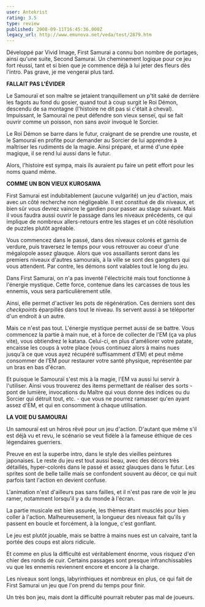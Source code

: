 ```yaml
---
user: Antekrist
rating: 3.5
type: review
published: 2008-09-11T16:45:36.000Z
legacy_url: http://www.emunova.net/veda/test/2879.htm
---
```

Développé par Vivid Image, First Samurai a connu bon nombre de portages, ainsi qu'une suite, Second Samurai. Un cheminement logique pour ce jeu fort réussi, tant et si bien que je commence déjà à lui jeter des fleurs dès l'intro. Pas grave, je me vengerai plus tard.  

  

**FALLAIT PAS L'ÉVIDER**  

Le Samouraï et son maître se jetaient tranquillement un p'tit saké de derrière les fagots au fond du gosier, quand tout à coup surgit le Roi Démon, descendu de sa montagne (l'histoire ne dit pas si c'était à cheval). Impuissant, le Samouraï ne peut défendre son vieux senseï, qui se fait ouvrir comme un poisson, non sans avoir invoqué le Sorcier.  

Le Roi Démon se barre dans le futur, craignant de se prendre une rouste, et le Samouraï en profite pour demander au Sorcier de lui apprendre à maîtriser les rudiments de la magie. Ainsi préparé, et armé d'une épée magique, il se rend lui aussi dans le futur.  

Alors, l'histoire est sympa, mais ils auraient pu faire un petit effort pour les noms quand même.  

  

**COMME UN BON VIEUX KUROSAWA**  

First Samurai est indubitablement (aucune vulgarité) un jeu d'action, mais avec un côté recherche non négligeable. Il est constitué de dix niveaux, et bien sûr vous devrez vaincre le gardien pour passer au stage suivant. Mais il vous faudra aussi ouvrir le passage dans les niveaux précédents, ce qui implique de nombreux allers-retours entre les stages et un côté résolution de puzzles plutôt agréable.  

Vous commencez dans le passé, dans des niveaux colorés et garnis de verdure, puis traversez le temps pour vous retrouver au coeur d'une mégalopole assez glauque. Alors que vos assaillants seront dans les premiers niveaux d'autres samouraïs, à la ville se sont des gangsters qui vous attendent. Par contre, les démons sont valables tout le long du jeu.  

Dans First Samurai, on n'a pas inventé l'électricité mais tout fonctionne à l'énergie mystique. Cette force, contenue dans les carcasses de tous les ennemis, vous sera particulièrement utile.  

Ainsi, elle permet d'activer les pots de régénération. Ces derniers sont des _checkpoints_ éparpillés dans tout le niveau. Ils servent aussi à se téléporter d'un endroit à un autre.  

Mais ce n'est pas tout. L'énergie mystique permet aussi de se battre. Vous commencez la partie à main nue, et à force de collecter de l'EM (ça va plus vite), vous obtiendrez le katana. Celui-ci, en plus d'améliorer votre patate, encaisse les coups à votre place (vous continuez alors à mains nues jusqu'à ce que vous ayez récupéré suffisamment d'EM) et peut même consommer de l'EM pour restaurer votre santé physique, représentée par un bras en bas d'écran.  

Et puisque le Samouraï s'est mis à la magie, l'EM va aussi lui servir à l'utiliser. Ainsi vous trouverez des items permettant de réaliser des sorts - pont de lumière, invocations du Maître qui vous donne des indices ou du Sorcier qui détruit tout, etc. - que vous ne pourrez ramasser qu'en ayant assez d'EM, et qui en consomment à chaque utilisation.  

  

**LA VOIE DU SAMOURAI**  

Un samouraï est un héros rêvé pour un jeu d'action. D'autant que même s'il est déjà vu et revu, le scénario se veut fidèle à la fameuse éthique de ces légendaires guerriers.  

Preuve en est la superbe intro, dans le style des vieilles peintures japonaises. Le reste du jeu est tout aussi beau, avec des décors très détaillés, hyper-colorés dans le passé et assez glauques dans le futur. Les sprites sont de belle taille mais se confondent souvent au décor, ce qui nuit parfois tant l'action en devient confuse.  

L'animation n'est d'ailleurs pas sans failles, et il n'est pas rare de voir le jeu ramer, notamment lorsqu'il y a du monde à l'écran.  

La partie musicale est bien assurée, les thèmes étant musclés pour bien coller à l'action. Malheureusement, la longueur des niveaux fait qu'ils y passent en boucle et forcément, à la longue, c'est gonflant.  

Le jeu est plutôt jouable, mais se battre à mains nues est un calvaire, tant la portée des coups est alors ridicule.  

Et comme en plus la difficulté est véritablement énorme, vous risquez d'en chier des ronds de cuir. Certains passages sont presque infranchissables vu que les ennemis reviennent encore et encore à la charge.  

Les niveaux sont longs, labyrinthiques et nombreux en plus, ce qui fait de First Samurai un jeu que l'on prend du temps pour finir.  

Un très bon jeu, mais dont la difficulté pourrait rebuter pas mal de joueurs.